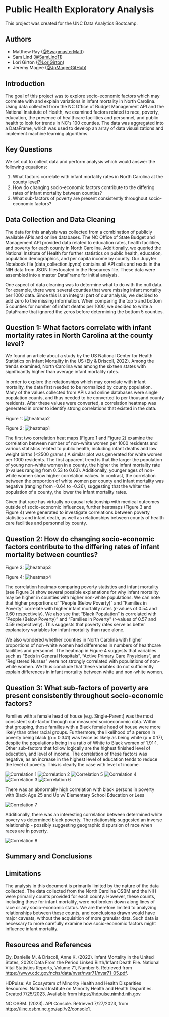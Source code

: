 # Public Health Exploratory Analysis
This project was created for the UNC Data Analytics Bootcamp.

## Authors
- Matthew Ray ([@SwagmasterMatt](https://github.com/SwagmasterMatt))
- Sam Lind ([@SamLind11](https://github.com/SamLind11))
- Lori Girton ([@LoriGirton](https://github.com/lorigirton))
- Jeremy Magee ([@JpMageeGitHub](https://github.com/JpMageeGitHub))

## Introduction

The goal of this project was to explore socio-economic factors which may correlate with and explain variations in infant mortality in North Carolina.  Using data collected from the NC Office of Budget Management API and the National Instutute of Health, we examined factors related to race, poverty, education, the presence of healthcare facilities and personnel, and public health to look for trends in NC's 100 counties.  The data was aggregated into a DataFrame, which was used to develop an array of data visualizations and implement machine learning algorithms.  

## Key Questions
We set out to collect data and perform analysis which would answer the following equations:

1.  What factors correlate with infant mortality rates in North Carolina at the county level?
2.	How do changing socio-economic factors contribute to the differing rates of infant mortality between counties?
3.	What sub-factors of poverty are present consistently throughout socio-economic factors?

## Data Collection and Data Cleaning
The data for this analysis was collected from a combination of publicly available APIs and online databases.  The NC Office of State Budget and Management API provided data related to education rates, health facilities, and poverty for each county in North Carolina.  Additionally, we queried the National Institute of Health for further statistics on public health, education, population demographics, and per capita income by county.  Our Jupyter Notebook file (data_collection.ipynb) contains all API calls and reads in the NIH data from JSON files located in the Resources file.  These data were assembled into a master DataFrame for initial analysis.

One aspect of data cleaning was to determine what to do with the null data. For example, there were several counties that were missing infant mortality per 1000 data. Since this is an integral part of our analysis, we decided to add zero to the missing information. When comparing the top 5 and bottom 5 counties for number of infant deaths per 1000, we decided to write a DataFrame that ignored the zeros before determining the bottom 5 counties.

## Question 1: What factors correlate with infant mortality rates in North Carolina at the county level?

We found an article about a study by the US National Center for Health Statistics on Infant Mortality in the US (Ely & Driscoll, 2022). Among the trends examined, North Carolina was among the sixteen states with significantly higher than average infant mortality rates.

In order to explore the relationships which may correlate with infant mortality, the data first needed to be normalized by county population.  Many of the values collected from APIs and online databases were single population counts, and thus needed to be converted to per thousand county residents.  After these values were converted, a correlation heatmap was generated in order to identify strong correlations that existed in the data.

Figure 1: ![heatmap2](https://github.com/SwagmasterMatt/Public-Health-Exploratory-Analysis/assets/131621692/fee25f78-c81c-41dc-b0a9-58731a87dfc1)

Figure 2: ![heatmap1](https://github.com/SwagmasterMatt/Public-Health-Exploratory-Analysis/assets/131621692/6e5eeaec-e9fb-43d2-9722-53381e44e4ec)

The first two correlation heat maps (Figure 1 and Figure 2) examine the correlation between number of non-white women per 1000 residents and various statistics related to public health, including infant deaths and low weight births (<2500 grams.)  A similar plot was generated for white women per 1000 residents.  The first apparent trend is that the larger the population of young non-white women in a county, the higher the infant mortality rate (r-values ranging from 0.53 to 0.63).  Additionally, younger ages of non-white women show higher correlation values.  In contrast, the correlation between the proportion of white women per county and infant mortality was negative (ranging from -0.64 to -0.26), suggesting that the whiter the population of a county, the lower the infant mortality rates.

Given that race has virtually no causal relationship with medical outcomes outside of socio-economic influences, further heatmaps (Figure 3 and Figure 4) were generated to investigate correlations between poverty statistics and infant death, as well as relationships between counts of health care facilities and personnel by county.


## Question 2: How do changing socio-economic factors contribute to the differing rates of infant mortality between counties?

Figure 3: ![heatmap3](https://github.com/SwagmasterMatt/Public-Health-Exploratory-Analysis/assets/131621692/ba8b2abc-109a-47c1-aabf-49a42de47d42)

Figure 4: ![heatmap4](https://github.com/SwagmasterMatt/Public-Health-Exploratory-Analysis/assets/131621692/e655cfcc-cf0f-4ca9-9931-aabc9235afaa)

The correlation heatmap comparing poverty statistics and infant mortality (see Figure 3) show several possible explanations for why infant mortality may be higher in counties with higher non-white populations.  We can note that higher proportions of “People (Below Poverty)” and “Families in Poverty” correlate with higher infant mortality rates (r-values of 0.54 and 0.60 respectively).  We also see that “Black Population” is correlated with “People (Below Poverty)” and “Families in Poverty” (r-values of 0.57 and 0.59 respectively).  This suggests that poverty rates serve as better explanatory variables for infant mortality than race alone.

We also wondered whether counties in North Carolina with higher proportions of non-white women had differences in numbers of healthcare facilities and personnel.  The heatmap in Figure 4 suggests that variables such as “Beds in General Hospitals”, “Active Primary Care Physicians”, and “Registered Nurses” were not strongly correlated with populations of non-white women.  We thus conclude that these variables do not sufficiently explain differences in infant mortality between white and non-white women.

## Question 3: What sub-factors of poverty are present consistently throughout socio-economic factors?

Families with a female head of house (e.g. Single-Parent) was the most consistent sub-factor through our measured socioeconomic data. Within that grouping, those families with a Black female head of house were more likely than other racial groups.  Furthermore, the likelihood of a person in poverty being black (p = 0.341) was twice as likely as being white (p = 0.17), despite the populations being in a ratio of White to Black women of 1.91:1. Other sub-factors that follow logically are the highest finished level of education, and level of income. The correlation of these factors was negative, as an increase in the highest level of education tends to reduce the level of poverty. This is clearly the case with level of income.

![Correlation 1](https://github.com/SwagmasterMatt/Public-Health-Exploratory-Analysis/assets/133460903/84f90e6f-dbee-4da0-b6a7-f17d36e7221e)
![Correlation 2](https://github.com/SwagmasterMatt/Public-Health-Exploratory-Analysis/assets/133460903/d3094610-fda3-4cf6-a4f6-e9c2b0189929)
![Correlation 5](https://github.com/SwagmasterMatt/Public-Health-Exploratory-Analysis/assets/133460903/d4266c1a-6f9f-487a-9d3d-6c7b8874d62c)
![Correlation 4](https://github.com/SwagmasterMatt/Public-Health-Exploratory-Analysis/assets/133460903/141272b9-c6d9-4951-b6bc-7bd4c6845b53)
![Correlation 3](https://github.com/SwagmasterMatt/Public-Health-Exploratory-Analysis/assets/133460903/666f4c82-a5d9-46e0-996f-062e58267a1a)
![Correlation 6](https://github.com/SwagmasterMatt/Public-Health-Exploratory-Analysis/assets/133460903/ee424cb8-d729-46d3-820e-15b3a120a713)

There was an abnormally high correlation with black persons in poverty with Black Age 25 and Up w/ Elementary School Education or Less

![Correlation 7](https://github.com/SwagmasterMatt/Public-Health-Exploratory-Analysis/assets/133460903/5e26673b-27fb-4765-83d3-9d780dd8bb4d)

Additionally, there was an interesting correlation between determined white povery vs determined black poverty. The relationship suggested an inverse relationship - possibly suggesting geographic dispursion of race when races are in poverty.

![Correlation 8](https://github.com/SwagmasterMatt/Public-Health-Exploratory-Analysis/assets/133460903/43b9e6ef-548d-4035-a513-496e5182fa1f)

## Summary and Conclusions

## Limitations

The analysis in this document is primarily limited by the nature of the data collected.  The data collected from the North Carolina OSBM and the NIH were primarily counts provided for each county.  However, these counts, including those for infant mortality, were not broken down along lines of race or any socio-economic status.  We are therefore limited to analyzing relationships between these counts, and conclusions drawn would have major caveats, without the acquisition of more granular data. Such data is necessary to more carefully examine how socio-economic factors might influence infant mortality.

## Resources and References

Ely, Danielle M. & Driscoll, Anne K. (2022). Infant Mortality in the United States, 2020: Data From the Period Linked Birth/Infant Death File. National Vital Statistics Reports,  Volume 71, Number 5. Retrieved from https://www.cdc.gov/nchs/data/nvsr/nvsr71/nvsr71-05.pdf.

HDPulse: An Ecosystem of Minority Health and Health Disparities Resources. National Institute on Minority Health and Health Disparities. Created 7/25/2023. Available from https://hdpulse.nimhd.nih.gov

NC OSBM. (2023). API Console. Retrieved 7/27/2023, from https://linc.osbm.nc.gov/api/v2/console1.


